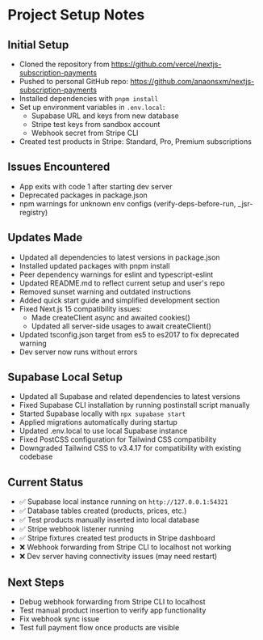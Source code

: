 # Project Setup Notes

## Initial Setup
- Cloned the repository from https://github.com/vercel/nextjs-subscription-payments
- Pushed to personal GitHub repo: https://github.com/anaonsxm/nextjs-subscription-payments
- Installed dependencies with `pnpm install`
- Set up environment variables in `.env.local`:
  - Supabase URL and keys from new database
  - Stripe test keys from sandbox account
  - Webhook secret from Stripe CLI
- Created test products in Stripe: Standard, Pro, Premium subscriptions

## Issues Encountered
- App exits with code 1 after starting dev server
- Deprecated packages in package.json
- npm warnings for unknown env configs (verify-deps-before-run, _jsr-registry)

## Updates Made
- Updated all dependencies to latest versions in package.json
- Installed updated packages with pnpm install
- Peer dependency warnings for eslint and typescript-eslint
- Updated README.md to reflect current setup and user's repo
- Removed sunset warning and outdated instructions
- Added quick start guide and simplified development section
- Fixed Next.js 15 compatibility issues:
  - Made createClient async and awaited cookies()
  - Updated all server-side usages to await createClient()
- Updated tsconfig.json target from es5 to es2017 to fix deprecated warning
- Dev server now runs without errors

## Supabase Local Setup
- Updated all Supabase and related dependencies to latest versions
- Fixed Supabase CLI installation by running postinstall script manually
- Started Supabase locally with `npx supabase start`
- Applied migrations automatically during startup
- Updated .env.local to use local Supabase instance
- Fixed PostCSS configuration for Tailwind CSS compatibility
- Downgraded Tailwind CSS to v3.4.17 for compatibility with existing codebase

## Current Status
- ✅ Supabase local instance running on `http://127.0.0.1:54321`
- ✅ Database tables created (products, prices, etc.)
- ✅ Test products manually inserted into local database
- ✅ Stripe webhook listener running
- ✅ Stripe fixtures created test products in Stripe dashboard
- ❌ Webhook forwarding from Stripe CLI to localhost not working
- ❌ Dev server having connectivity issues (may need restart)

## Next Steps
- Debug webhook forwarding from Stripe CLI to localhost
- Test manual product insertion to verify app functionality
- Fix webhook sync issue
- Test full payment flow once products are visible